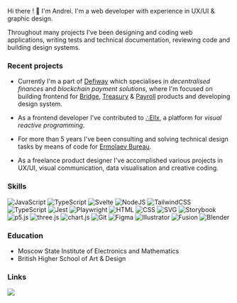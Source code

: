 Hi there ! 👋
I'm Andrei. I'm a web developer with experience in UX/UI & graphic design.

Throughout many projects I've been designing and coding web applications, writing tests and technical documentation, reviewing code and building design systems.

### Recent projects

- Currently I'm a part of [Defiway](https://defiway.com) which specialises in _decentralised finances_ and _blockchain payment solutions_, where I'm focused on building frontend for [Bridge](https://defiway.com/bridge), [Treasury](https://defiway.com/treasury) & [Payroll](https://payroll.defiway.com) products and developing design system.

- As a frontend developer I've contributed to [∴Ellx](https://ellx.io/), a platform for _visual reactive programming_.

- For more than 5 years I've been consulting and solving technical design tasks by means of code for [Ermolaev Bureau](http://ermolaevbureau.com).

- As a freelance product designer I've accomplished various projects in UX/UI, visual communication, data visualisation and creative coding.

### Skills

![JavaScript](https://img.shields.io/badge/JavaScript-181717?logo=javascript) ![TypeScript](https://img.shields.io/badge/TypeScript-181717?logo=typescript) ![Svelte](https://img.shields.io/badge/Svelte-181717?logo=svelte) ![NodeJS](https://img.shields.io/badge/NodeJS-181717?logo=nodedotjs) ![TailwindCSS](https://img.shields.io/badge/TailwindCSS-181717?logo=tailwindcss) ![TypeScript](https://img.shields.io/badge/web3js-181717?logo=web3dotjs) ![Jest](https://img.shields.io/badge/Jest-181717?logo=jest) ![Playwright](https://img.shields.io/badge/Playwright-181717?logo=playwright)
![HTML](https://img.shields.io/badge/HTML-181717?logo=html5) ![CSS](https://img.shields.io/badge/CSS-181717?logo=css3) ![SVG](https://img.shields.io/badge/SVG-181717?logo=svg) ![Storybook](https://img.shields.io/badge/Storybook-181717?logo=storybook) ![p5.js](https://img.shields.io/badge/P5-181717?logo=p5dotjs) ![three.js](https://img.shields.io/badge/Threejs-181717?logo=threedotjs) ![chart.js](https://img.shields.io/badge/ChartJS-181717?logo=chartdotjs) ![Git](https://img.shields.io/badge/Git-181717?logo=git)
![Figma](https://img.shields.io/badge/Figma-181717?logo=figma) ![Illustrator](https://img.shields.io/badge/Illustator-181717?logo=adobe-illustrator) ![Fusion](https://img.shields.io/badge/Fusion%20360-181717?logo=autodesk) ![Blender](https://img.shields.io/badge/Blender-181717?logo=blender)

### Education

- Moscow State Institute of Electronics and Mathematics
- British Higher School of Art & Design

### Links

[![](https://www.codewars.com/users/ax2mx/badges/micro)](https://www.codewars.com/users/ax2mx)
